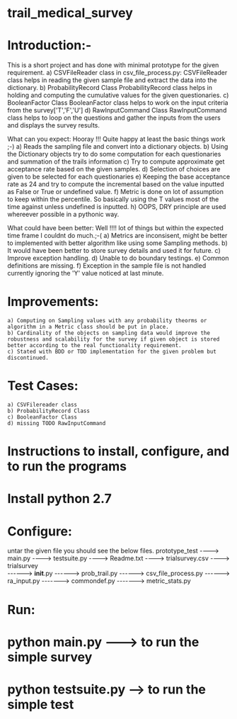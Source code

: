 # trail_medical_survey

# Introduction:-
This is a short project and has done with minimal prototype for the given requirement. 
	a) CSVFileReader class in csv_file_process.py:
			CSVFileReader class helps in reading the given sample file and extract the data into the dictionary.
	b) ProbabilityRecord Class
			ProbabilityRecord class helps in holding and computing the cumulative values for the given questionaries.
	c) BooleanFactor Class
			BooleanFactor class helps to work on the input criteria from the survey['T','F','U']
	d) RawInputCommand Class
			RawInputCommand class helps to loop on the questions and gather the inputs from the users and displays the survey results. 

What can you expect:
	Hooray !!! Quite happy at least the basic things work ;-)
	a) Reads the sampling file and convert into a dictionary objects.
	b) Using the Dictionary objects try to do some computation for each questionaries and summation of the trails information
	c) Try to compute approximate get acceptance rate based on the given samples.
	d) Selection of choices are given to be selected for each questionaries 
	e) Keeping the base acceptance rate as 24 and try to compute the incremental based on the value inputted as False or True or undefined value.
	f) Metric is done on lot of assumption to keep within the percentile. So basically using the T values most of the time against unless undefined is inputted.
	h) OOPS, DRY principle are used whereever possible in a pythonic way.
	
What could have been better:
       Well !!!! lot of things but within the expected time frame I couldnt do much.;-(
	a) Metrics are inconsisent, might be better to implemented with better algorithm like using some Sampling methods.
	b) It would have been better to store survey details and used it for future.
	c) Improve exception handling.
	d) Unable to do boundary testings. 
	e) Common definitions are missing.
	f) Exception in the sample file is not handled currently ignoring the 'Y' value noticed at last minute.


# Improvements:
	a) Computing on Sampling values with any probability theorms or algorithm in a Metric class should be put in place.
	b) Cardinality of the objects on sampling data would improve the robustness and scalability for the survey if given object is stored better according to the real functionality requirement.
	c) Stated with BDD or TDD implementation for the given problem but discontinued.
	

# Test Cases:
	a) CSVFilereader class
	b) ProbabilityRecord Class
	c) BooleanFactor Class
	d) missing TODO RawInputCommand


# Instructions to install, configure, and to run the programs


# Install python 2.7

# Configure:
untar the given file you should see the below files.
	prototype_test
		----> main.py
		----> testsuite.py
		----> Readme.txt
		----> trialsurvey.csv
		----> trialsurvey  
			  ------> __init__.py
			  ------> prob_trail.py
			  ------> csv_file_process.py
			  ------> ra_input.py
			 -------> commondef.py
			 -------> metric_stats.py

# Run:
#	python main.py  ---> to run the simple survey
#	python testsuite.py  --> to run the simple test


